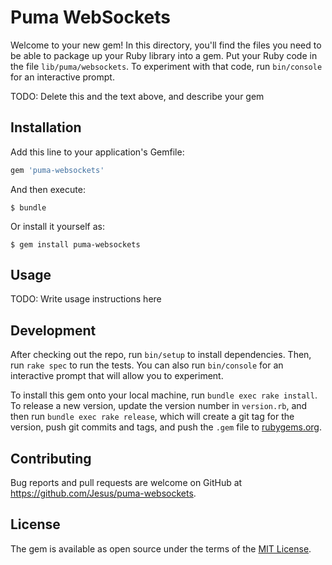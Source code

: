 # Puma WebSockets

Welcome to your new gem! In this directory, you'll find the files you need to
be able to package up your Ruby library into a gem. Put your Ruby code in the
file `lib/puma/websockets`. To experiment with that code, run `bin/console`
for an interactive prompt.

TODO: Delete this and the text above, and describe your gem

## Installation

Add this line to your application's Gemfile:

```ruby
gem 'puma-websockets'
```

And then execute:

    $ bundle

Or install it yourself as:

    $ gem install puma-websockets

## Usage

TODO: Write usage instructions here

## Development

After checking out the repo, run `bin/setup` to install dependencies. Then,
run `rake spec` to run the tests. You can also run `bin/console` for an
interactive prompt that will allow you to experiment.

To install this gem onto your local machine, run `bundle exec rake install`.
To release a new version, update the version number in `version.rb`, and then
run `bundle exec rake release`, which will create a git tag for the version,
push git commits and tags, and push the `.gem` file to
[rubygems.org](https://rubygems.org).

## Contributing

Bug reports and pull requests are welcome on GitHub at
https://github.com/Jesus/puma-websockets.

## License

The gem is available as open source under the terms of the
[MIT License](https://opensource.org/licenses/MIT).
